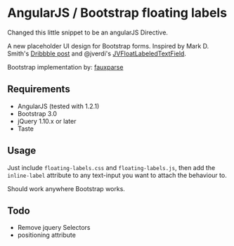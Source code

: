 AngularJS / Bootstrap floating labels
=========================

Changed this little snippet to be an angularJS Directive.

A new placeholder UI design for Bootstrap forms.
Inspired by Mark D. Smith's
[Dribbble post](http://dribbble.com/shots/1254439--GIF-Mobile-Form-Interaction?list=users)
and @jverdi's [JVFloatLabeledTextField](https://github.com/jverdi/JVFloatLabeledTextField).

Bootstrap implementation by: [fauxparse](https://github.com/fauxparse/bootstrap-floating-labels)

Requirements
------------
* AngularJS (tested with 1.2.1)
* Bootstrap 3.0
* jQuery 1.10.x or later
* Taste

Usage
-----
Just include `floating-labels.css` and `floating-labels.js`, then add the
`inline-label` attribute to any text-input you want to attach
the behaviour to.

Should work anywhere Bootstrap works.

Todo
-----
* Remove jquery Selectors
* positioning attribute
